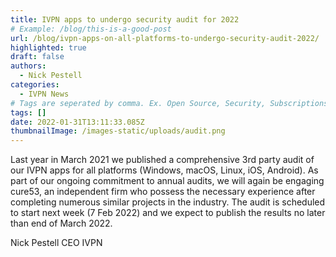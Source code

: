 ```yaml
---
title: IVPN apps to undergo security audit for 2022 
# Example: /blog/this-is-a-good-post
url: /blog/ivpn-apps-on-all-platforms-to-undergo-security-audit-2022/
highlighted: true
draft: false
authors:
  - Nick Pestell
categories:
  - IVPN News
# Tags are seperated by comma. Ex. Open Source, Security, Subscriptions
tags: []
date: 2022-01-31T13:11:33.085Z
thumbnailImage: /images-static/uploads/audit.png
---
```

Last year in March 2021 we published a comprehensive 3rd party audit of our IVPN apps for all platforms (Windows, macOS, Linux, iOS, Android). As part of our ongoing commitment to annual audits, we will again be engaging cure53, an independent firm who possess the necessary experience after completing numerous similar projects in the industry. The audit is scheduled to start next week (7 Feb 2022) and we expect to publish the results no later than end of March 2022.

Nick Pestell
CEO
IVPN

